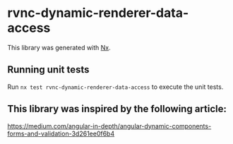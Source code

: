 # rvnc-dynamic-renderer-data-access

This library was generated with [Nx](https://nx.dev).

## Running unit tests

Run `nx test rvnc-dynamic-renderer-data-access` to execute the unit tests.

## This library was inspired by the following article:
https://medium.com/angular-in-depth/angular-dynamic-components-forms-and-validation-3d261ee0f6b4
